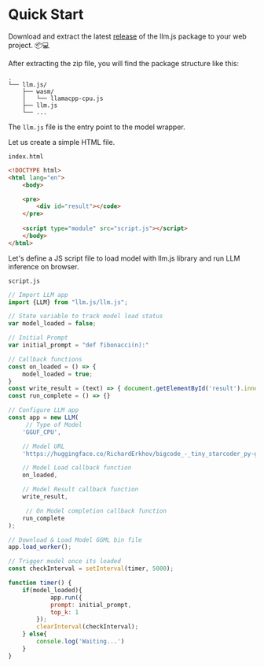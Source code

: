 # Quick Start

Download and extract the latest [release](https://github.com/rahuldshetty/llm.js/releases) of the llm.js package to your web project. 📦💻

After extracting the zip file, you will find the package structure like this:

```
.
└── llm.js/
    ├── wasm/
    │   └── llamacpp-cpu.js
    ├── llm.js
    └── ...
```

The `llm.js` file is the entry point to the model wrapper.

Let us create a simple HTML file.

`index.html`
```html
<!DOCTYPE html>
<html lang="en">
    <body>

    <pre>
        <div id="result"></code>
    </pre>
    
    <script type="module" src="script.js"></script>
    </body>
</html>
```

Let's define a JS script file to load model with llm.js library and run LLM inference on browser.

`script.js`
```js
// Import LLM app
import {LLM} from "llm.js/llm.js";

// State variable to track model load status
var model_loaded = false;

// Initial Prompt
var initial_prompt = "def fibonacci(n):"

// Callback functions
const on_loaded = () => { 
    model_loaded = true; 
}
const write_result = (text) => { document.getElementById('result').innerText += text + "\n" }
const run_complete = () => {}

// Configure LLM app
const app = new LLM(
     // Type of Model
    'GGUF_CPU',

    // Model URL
    'https://huggingface.co/RichardErkhov/bigcode_-_tiny_starcoder_py-gguf/resolve/main/tiny_starcoder_py.Q8_0.gguf',

    // Model Load callback function
    on_loaded,          

    // Model Result callback function
    write_result,       

     // On Model completion callback function
    run_complete       
);

// Download & Load Model GGML bin file
app.load_worker();

// Trigger model once its loaded
const checkInterval = setInterval(timer, 5000);

function timer() {
    if(model_loaded){
            app.run({
            prompt: initial_prompt,
            top_k: 1
        });
        clearInterval(checkInterval);
    } else{
        console.log('Waiting...')
    }
}
```
